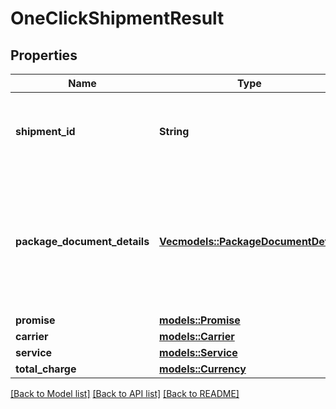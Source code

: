 # OneClickShipmentResult

## Properties

Name | Type | Description | Notes
------------ | ------------- | ------------- | -------------
**shipment_id** | **String** | The unique shipment identifier provided by a shipping service. | 
**package_document_details** | [**Vec<models::PackageDocumentDetail>**](PackageDocumentDetail.md) | A list of post-purchase details about a package that will be shipped using a shipping service. | 
**promise** | [**models::Promise**](Promise.md) |  | 
**carrier** | [**models::Carrier**](Carrier.md) |  | 
**service** | [**models::Service**](Service.md) |  | 
**total_charge** | [**models::Currency**](Currency.md) |  | 

[[Back to Model list]](../README.md#documentation-for-models) [[Back to API list]](../README.md#documentation-for-api-endpoints) [[Back to README]](../README.md)


